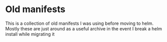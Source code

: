 # Old manifests

This is a collection of old manifests I was using before moving to helm. Mostly these are just around
as a useful archive in the event I break a helm install while migrating it

